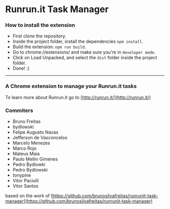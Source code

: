# Runrun.it Task Manager

### How to install the extension

- First clone the repository.
- Inside the project folder, install the dependencies `npm install`.
- Build the extension: `npm run build`.
- Go to chrome://extensions/ and make sure you're in `developer mode`.
- Click on Load Unpacked, and select the `dist` folder inside the project folder.
- Done! :)

______
### A Chrome extension to manage your Runrun.it tasks

To learn more about Runrun.it go to [http://runrun.it/](http://runrun.it/)

### Commiters

- Bruno Freitas
- bydlowski
- Felipe Augusto Navas
- Jefferson de Vasconcelos
- Marcelo Menezes
- Marco Rojo
- Mateus Maia
- Paulo Mellin Gimenes
- Pedro Bydlowki
- Pedro Bydlowski
- tonypine
- Vitor Paciulli
- Vitor Santos

based on the work of [https://github.com/brunosilvafreitas/runrunit-task-manager](https://github.com/brunosilvafreitas/runrunit-task-manager)
